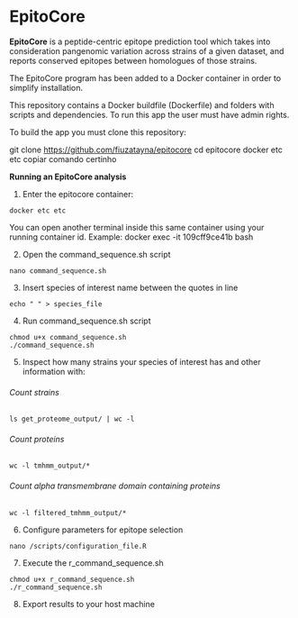 # EpitoCore

**EpitoCore** is a peptide-centric epitope prediction tool which takes into consideration pangenomic variation across strains of a given dataset, and reports conserved epitopes between homologues of those strains.

The EpitoCore program has been added to a Docker container in order to simplify installation.

This repository contains a Docker buildfile (Dockerfile) and folders with scripts and dependencies. To run this app the user must have admin rights.

To build the app you must clone this repository:

git clone https://github.com/fiuzatayna/epitocore
cd epitocore
docker etc etc copiar comando certinho

**Running an EpitoCore analysis**

1. Enter the epitocore container:

```console
docker etc etc
```

You can open another terminal inside this same container using your running container id. Example: docker exec -it 109cff9ce41b bash

2. Open the command_sequence.sh script

```console
nano command_sequence.sh
```

3. Insert species of interest name between the quotes in line

```console
echo " " > species_file
```

4. Run command_sequence.sh script

```console
chmod u+x command_sequence.sh
./command_sequence.sh
```

5. Inspect how many strains your species of interest has and other information with:

###### *Count strains*
```console
ls get_proteome_output/ | wc -l
```

###### *Count proteins*
```console
wc -l tmhmm_output/*
```

###### *Count alpha transmembrane domain containing proteins*
```console
wc -l filtered_tmhmm_output/*
```

6. Configure parameters for epitope selection 

```console
nano /scripts/configuration_file.R
```

7. Execute the r_command_sequence.sh 

```console
chmod u+x r_command_sequence.sh
./r_command_sequence.sh
```

8. Export results to your host machine


